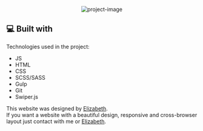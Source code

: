 <p align="center"><img src="https://socialify.git.ci/BohdanKoleiko/BohdanKoleiko.github.io/image?description=1&amp;descriptionEditable=This%20is%20a%20web%20version%20of%20my%20CV%20where%20you%20may%20get%20know%20more%20about%20me%20and%20my%20fresh%20websites.&amp;font=Raleway&amp;language=1&amp;name=1&amp;pattern=Circuit%20Board&amp;theme=Light" alt="project-image"></p>

<h2>💻 Built with</h2>

Technologies used in the project:

-  JS
-  HTML
-  CSS
-  SCSS/SASS
-  Gulp
-  Git
-  Swiper.js

This website was designed by <a href="https://www.behance.net/elizabethandriichuk" target="_blank">Elizabeth</a>.<br>
If you want a website with a beautiful design, responsive and cross-browser layout just contact with me or <a href="https://www.behance.net/elizabethandriichuk" target="_blank">Elizabeth</a>.<br>
